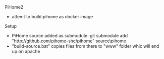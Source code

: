 PiHome2 
- attemt to build pihome as docker image

Setup
- PiHome source added as submodule:
    git submodule add "http://github.com/pihome-shc/pihome" source\pihome
- "build-source.bat" copies files from there to "www" folder whic will end up on apache

